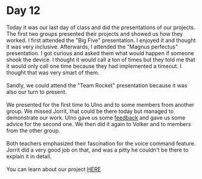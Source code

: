 # Day 12
Today it was our last day of class and did the presentations of our projects. The first two groups presented their projects and showed us how they worked. I first attended the "Big Five" presentation. I enjoyed it and thought it was very inclusive. Afterwards, I attended the "Magnus perfectus" presentation. I got curious and asked them what would happen if someone shook the device. I thought it would call a ton of times but they told me that it would only call one time because they had implemented a timeout. I thought that was very smart of them.
<br><br>
Sandly, we could attend the "Team Rocket" presentation because it was also our turn to present. 
<br><br>
We presented for the first time to Ulno and to some members from another group. We missed Jorrit, that could be there today but managed to demonstrate our work. Ulno gave us some [feedback](/TeamThree/Ulrichs%20Lab%20Tasks.md#10-presentation-feedback) and gave us some advice for the second one.
We then did it again to Volker and to members from the other group.
<br><br>
Both teachers emphasized their fascination for the voice command feature. Jorrit did a very good job on that, and was a pitty he couldn't be there to explain it in detail.
<br><br>
You can learn about our project [HERE](/TeamThree/Ulrichs%20Lab%20Tasks.md#9-final-iot-project)
